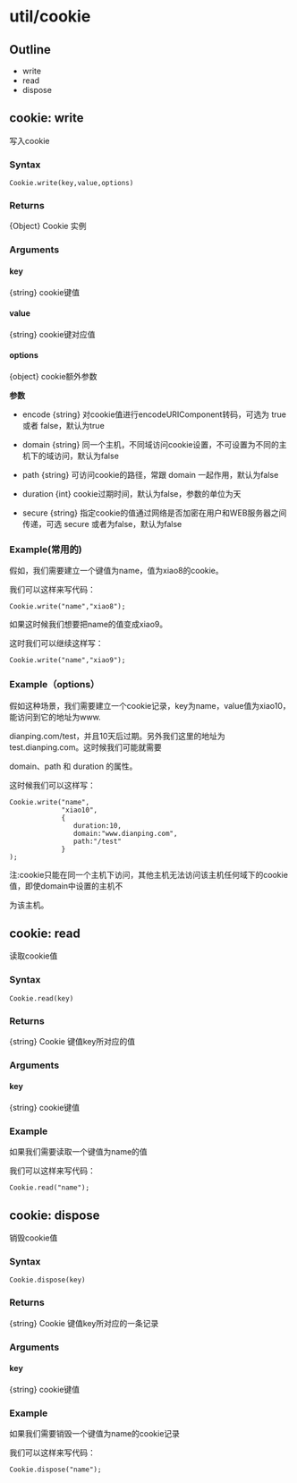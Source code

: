 util/cookie
======

Outline
------

- write
- read
- dispose


cookie: write
------

写入cookie

### Syntax

	Cookie.write(key,value,options)
	

### Returns
{Object} Cookie 实例
	
### Arguments

#### key
{string} cookie键值

#### value
{string} cookie键对应值

#### options 
{object} cookie额外参数

**参数**

- encode {string} 对cookie值进行encodeURIComponent转码，可选为 true 或者 false，默认为true

- domain {string} 同一个主机，不同域访问cookie设置，不可设置为不同的主机下的域访问，默认为false

- path {string} 可访问cookie的路径，常跟 domain 一起作用，默认为false

- duration {int} cookie过期时间，默认为false，参数的单位为天

- secure {string} 指定cookie的值通过网络是否加密在用户和WEB服务器之间传递，可选 secure 或者为false，默认为false



### Example(常用的)

假如，我们需要建立一个键值为name，值为xiao8的cookie。
	
我们可以这样来写代码：
	
	Cookie.write("name","xiao8");
	
如果这时候我们想要把name的值变成xiao9。

这时我们可以继续这样写：
	
	Cookie.write("name","xiao9");


### Example（options）

假如这种场景，我们需要建立一个cookie记录，key为name，value值为xiao10，能访问到它的地址为www.

dianping.com/test，并且10天后过期。另外我们这里的地址为test.dianping.com。这时候我们可能就需要 

domain、path 和 duration 的属性。

这时候我们可以这样写：

	Cookie.write("name",
				 "xiao10",
				 {
				 	duration:10,
				 	domain:"www.dianping.com",
				 	path:"/test"
				 }
	);
	
	
注:cookie只能在同一个主机下访问，其他主机无法访问该主机任何域下的cookie值，即使domain中设置的主机不

为该主机。

cookie: read
------

读取cookie值

### Syntax

	Cookie.read(key)
	

### Returns
{string} Cookie 键值key所对应的值
	
### Arguments

#### key
{string} cookie键值



### Example

如果我们需要读取一个键值为name的值
	
我们可以这样来写代码：
	
	Cookie.read("name");

cookie: dispose
------

销毁cookie值

### Syntax

	Cookie.dispose(key)
	

### Returns
{string} Cookie 键值key所对应的一条记录
	
### Arguments

#### key
{string} cookie键值


### Example

如果我们需要销毁一个键值为name的cookie记录
	
我们可以这样来写代码：
	
	Cookie.dispose("name");


